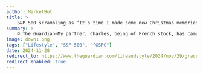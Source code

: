 ```yaml
---
author: MarketBot
title: >
    S&P 500 scrambling as ‘It’s time I made some new Christmas memories
summary: >
    © The Guardian—My partner, Charles, being of French stock, has campaigned for a swankier Sud de la France yuletide for some years. Or, to be precise, ever since he ate his first spoon of Paxo sage and onion stuffing and gasped: “Qu’est-ce que c’est?!” Truth be told, it was a tough question to answer. Flavoured gravel that reminds me of Santa bringing a Sindy caravan set? The taste of Silent Night played on a recorder?
image: down1.png
tags: ["Lifestyle", "S&P 500", "^GSPC"]
date: 2024-11-28
redirect_to: https://www.theguardian.com/lifeandstyle/2024/nov/29/grace-dent-french-christmas-memories
redirect_enabled: true
---
```

